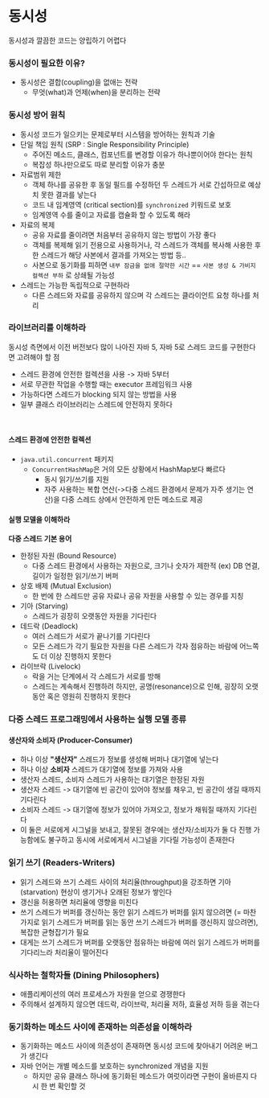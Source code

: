 # 동시성
동시성과 깔끔한 코드는 양립하기 어렵다

### 동시성이 필요한 이유?
- 동시성은 결합(coupling)을 없애는 전략
    - 무엇(what)과 언제(when)을 분리하는 전략

### 동시성 방어 원칙
- 동시성 코드가 일으키는 문제로부터 시스템을 방어하는 원칙과 기술
- 단일 책임 원칙 (SRP : Single Responsibility Principle)
    - 주어진 메소드, 클래스, 컴포넌트를 변경할 이유가 하나뿐이어야 한다는 원칙
    - 복잡성 하나만으로도 따로 분리할 이유가 충분
- 자료범위 제한
    - 객체 하나를 공유한 후 동일 필드를 수정하던 두 스레드가 서로 간섭하므로 예상치 못한 결과를 낳는다
    - 코드 내 임계영역 (critical section)를 `synchronized` 키워드로 보호
    - 임계영역 수를 줄이고 자료를 캡슐화 할 수 있도록 해라
- 자료의 복제
    - 공유 자료를 줄이려면 처음부터 공유하지 않는 방법이 가장 좋다
    - 객체를 복제해 읽기 전용으로 사용하거나, 각 스레드가 객체를 복사해 사용한 후 한 스레드가 해당 사본에서 결과를 가져오는 방법 등.. 
    - 사본으로 동기화를 피하면 `내부 잠금을 없애 절약한 시간` == `사본 생성 & 가비지 컬렉션 부하` 로 상쇄될 가능성
- 스레드는 가능한 독립적으로 구현하라
    - 다른 스레드와 자료를 공유하지 않으며 각 스레드는 클라이언트 요청 하나를 처리

### 라이브러리를 이해하라
동시성 측면에서 이전 버전보다 많이 나아진 자바 5, 자바 5로 스레드 코드를 구현한다면 고려해야 할 점
- 스레드 환경에 안전한 컬렉션을 사용 -> 자바 5부터
- 서로 무관한 작업을 수행할 때는 executor 프레임워크 사용
- 가능하다면 스레드가 blocking 되지 않는 방법을 사용
- 일부 클래스 라이브러리는 스레드에 안전하지 못하다

<br>

#### 스레드 환경에 안전한 컬렉션
- `java.util.concurrent` 패키지
    - `ConcurrentHashMap`은 거의 모든 상황에서 HashMap보다 빠르다
        - 동시 읽기/쓰기를 지원
        - 자주 사용하는 복합 연산(->다중 스레드 환경에서 문제가 자주 생기는 연산)을 다중 스레드 상에서 안전하게 만든 메소드로 제공

#### 실행 모델을 이해하라
**다중 스레드 기본 용어**
- 한정된 자원 (Bound Resource)
    - 다중 스레드 환경에서 사용하는 자원으로, 크기나 숫자가 제한적 (ex) DB 연결, 길이가 일정한 읽기/쓰기 버퍼
- 상호 배제 (Mutual Exclusion)
    - 한 번에 한 스레드만 공유 자료나 공유 자원을 사용할 수 있는 경우를 지칭
- 기아 (Starving)
    - 스레드가 굉장히 오랫동안 자원을 기다린다
- 데드락 (Deadlock)
    - 여러 스레드가 서로가 끝나기를 기다린다
    - 모든 스레드가 각기 필요한 자원을 다른 스레드가 각자 점유하는 바람에 어느쪽도 더 이상 진행하지 못한다
- 라이브락 (Livelock)
    - 락을 거는 단계에서 각 스레드가 서로를 방해
    - 스레드는 계속해서 진행하려 하지만, 공명(resonance)으로 인해, 굉장히 오랫동안 혹은 영원히 진행하지 못한다


### 다중 스레드 프로그래밍에서 사용하는 실행 모델 종류
#### 생산자와 소비자 (Producer-Consumer)
- 하나 이상 **"생산자"** 스레드가 정보를 생성해 버퍼나 대기열에 넣는다 
- 하나 이상 **소비자** 스레드가 대기열에 정보를 가져와 사용
- 생산자 스레드, 소비자 스레드가 사용하는 대기열은 한정된 자원
- 생산자 스레드 -> 대기열에 빈 공간이 있어야 정보를 채우고, 빈 공간이 생길 때까지 기다린다
- 소비자 스레드 -> 대기열에 정보가 있어야 가져오고, 정보가 채워질 때까지 기다린다
- 이 둘은 서로에게 시그널을 보내고, 잘못된 경우에는 생산자/소비자가 둘 다 진행 가능함에도 불구하고 동시에 서로에게서 시그널을 기다릴 가능성이 존재한다

### 읽기 쓰기 (Readers-Writers)
- 읽기 스레드와 쓰기 스레드 사이의 처리율(throughput)을 강조하면 기아(starvation) 현상이 생기거나 오래된 정보가 쌓인다
- 갱신을 허용하면 처리율에 영향을 미친다
- 쓰기 스레드가 버퍼를 갱신하는 동안 읽기 스레드가 버퍼를 읽지 않으려면 (= 마찬가지로 읽기 스레드가 버퍼를 읽는 동안 쓰기 스레드가 버퍼를 갱신하지 않으려면),
    복잡한 균형잡기가 필요
- 대게는 쓰기 스레드가 버퍼를 오랫동안 점유하는 바람에 여러 읽기 스레드가 버퍼를 기다리느라 처리율이 떨어진다

### 식사하는 철학자들 (Dining Philosophers)
- 애플리케이션의 여러 프로세스가 자원을 얻으로 경쟁한다
- 주의해서 설계하지 않으면 데드락, 라이브락, 처리율 저하, 효율성 저하 등을 겪는다

### 동기화하는 메소드 사이에 존재하는 의존성을 이해하라
- 동기화하는 메소드 사이에 의존성이 존재하면 동시성 코드에 찾아내기 어려운 버그가 생긴다
- 자바 언어는 개별 메소드를 보호하는 synchronized 개념을 지원 
    - 하지만 공유 클래스 하나에 동기화된 메소드가 여럿이라면 구현이 올바른지 다시 한 번 확인할 것
